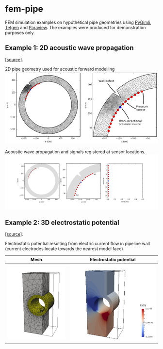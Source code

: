 # fem-pipe
FEM simulation examples on hypothetical pipe geometries
using [PyGimli](http://www.pygimli.org/), [Tetgen](http://wias-berlin.de/software/tetgen/) and [Paraview](http://www.paraview.org/). The examples were produced for demonstration purposes only.

## Example 1: 2D acoustic wave propagation
[[source](https://github.com/peberg/fem-pipe/blob/master/pipe_2D_acoustic.ipynb)].

2D pipe geometry used for acoustic forward modelling
![](figs/2d_mesh.png)

Acoustic wave propagation and signals registered at sensor locations.
![](figs/2d_div_p.gif)

## Example 2: 3D electrostatic potential
[[source](https://github.com/peberg/fem-pipe/blob/master/pipe_3D_electrostatic.ipynb)].

Electrostatic potential resulting from electric current flow in pipeline wall (current electrodes locate towards the nearest model face)

Mesh             |  Electrostatic potential
:-------------------------:|:-------------------------:
![](figs/3d_geom_raw_trunc.png)  |  ![](figs/3d_output_field_trunc.png)
